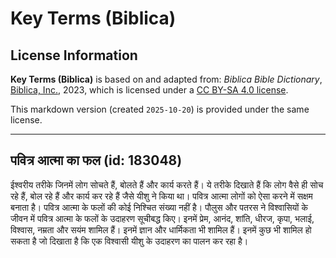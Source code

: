 # Key Terms (Biblica)

## License Information

**Key Terms (Biblica)** is based on and adapted from: _Biblica Bible Dictionary_, [Biblica, Inc.](https://www.biblica.com/), 2023, which is licensed under a [CC BY-SA 4.0 license](https://creativecommons.org/licenses/by-sa/4.0/legalcode.en).

This markdown version (created `2025-10-20`) is provided under the same license.



--------------------------------

## पवित्र आत्मा का फल (id: 183048)

ईश्वरीय तरीके जिनमें लोग सोचते हैं, बोलते हैं और कार्य करते हैं। ये तरीके दिखाते हैं कि लोग वैसे ही सोच रहे हैं, बोल रहे हैं और कार्य कर रहे हैं जैसे यीशु ने किया था। पवित्र आत्मा लोगों को ऐसा करने में सक्षम बनाता है। पवित्र आत्मा के फलों की कोई निश्चित संख्या नहीं है। पौलुस और पतरस ने विश्वासियों के जीवन में पवित्र आत्मा के फलों के उदाहरण सूचीबद्ध किए। इनमें प्रेम, आनंद, शांति, धीरज, कृपा, भलाई, विश्वास, नम्रता और सयंम शामिल हैं। इनमें ज्ञान और धार्मिकता भी शामिल हैं। इनमें कुछ भी शामिल हो सकता है जो दिखाता है कि एक विश्वासी यीशु के उदाहरण का पालन कर रहा है।



